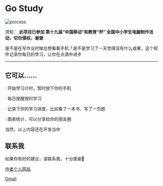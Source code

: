 # Go Study

![process](http://progressed.io/bar/5?title=completed)

须知：
**此项目已参加 第十九届“中国移动”和教育“杯” 全国中小学生电脑制作活动，切勿侵权，谢谢**

是不是在写作业时候总想看看手机？是不是学习了一天觉得没有什么成果，这个软件记录你每日的学习，让你在点滴中进步

---

## 它可以……

· 开始学习计时，暂时放下你的手机

· 每日提醒按时学习

· 记录下你的学习进度，比如看了一本书、写了一页题

· 图表统计，可以分享给你的朋友圈

当然，以上内容还在开发当中

## 联系我

如果你有好的建议，请联系我，十分感谢🙏

[作者个人网站](http://himself65.com)

[Gmail](himself6565@gmailcom)
